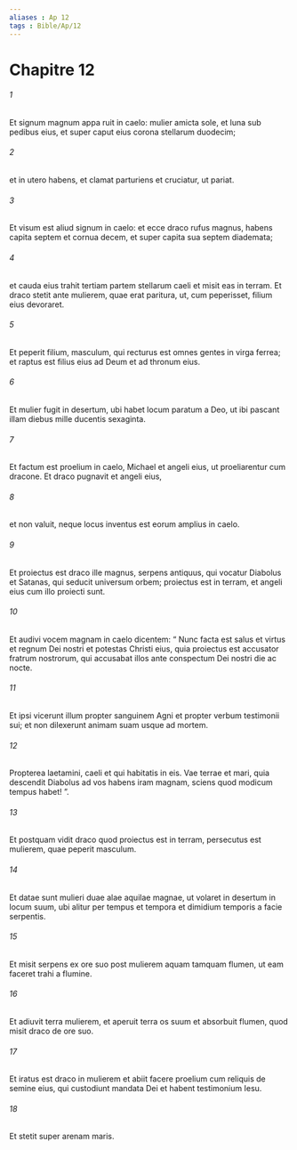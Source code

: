 ```yaml
---
aliases : Ap 12
tags : Bible/Ap/12
---
```


# Chapitre 12

###### 1
Et signum magnum appa ruit in caelo: mulier amicta sole, et luna sub pedibus eius, et super caput eius corona stellarum duodecim; 
###### 2
et in utero habens, et clamat parturiens et cruciatur, ut pariat. 
###### 3
Et visum est aliud signum in caelo: et ecce draco rufus magnus, habens capita septem et cornua decem, et super capita sua septem diademata; 
###### 4
et cauda eius trahit tertiam partem stellarum caeli et misit eas in terram. Et draco stetit ante mulierem, quae erat paritura, ut, cum peperisset, filium eius devoraret. 
###### 5
Et peperit filium, masculum, qui recturus est omnes gentes in virga ferrea; et raptus est filius eius ad Deum et ad thronum eius. 
###### 6
Et mulier fugit in desertum, ubi habet locum paratum a Deo, ut ibi pascant illam diebus mille ducentis sexaginta.
###### 7
Et factum est proelium in caelo, Michael et angeli eius, ut proeliarentur cum dracone. Et draco pugnavit et angeli eius, 
###### 8
et non valuit, neque locus inventus est eorum amplius in caelo. 
###### 9
Et proiectus est draco ille magnus, serpens antiquus, qui vocatur Diabolus et Satanas, qui seducit universum orbem; proiectus est in terram, et angeli eius cum illo proiecti sunt. 
###### 10
Et audivi vocem magnam in caelo dicentem: “ Nunc facta est salus et virtus et regnum Dei nostri et potestas Christi eius, quia proiectus est accusator fratrum nostrorum, qui accusabat illos ante conspectum Dei nostri die ac nocte.
###### 11
Et ipsi vicerunt illum propter sanguinem Agni et propter verbum testimonii sui; et non dilexerunt animam suam usque ad mortem.
###### 12
Propterea laetamini, caeli et qui habitatis in eis. Vae terrae et mari, quia descendit Diabolus ad vos habens iram magnam, sciens quod modicum tempus habet! ”.
###### 13
Et postquam vidit draco quod proiectus est in terram, persecutus est mulierem, quae peperit masculum. 
###### 14
Et datae sunt mulieri duae alae aquilae magnae, ut volaret in desertum in locum suum, ubi alitur per tempus et tempora et dimidium temporis a facie serpentis. 
###### 15
Et misit serpens ex ore suo post mulierem aquam tamquam flumen, ut eam faceret trahi a flumine. 
###### 16
Et adiuvit terra mulierem, et aperuit terra os suum et absorbuit flumen, quod misit draco de ore suo.
###### 17
Et iratus est draco in mulierem et abiit facere proelium cum reliquis de semine eius, qui custodiunt mandata Dei et habent testimonium Iesu.
###### 18
Et stetit super arenam maris.
